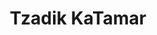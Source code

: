 ---
title: Tzadik KaTamar
recording_type: hymn
audio_path: /assets/music/religious/tzadik_katamar_long.ogg
text_path: http://zemirotdatabase.org/view_song.php?id=218
---